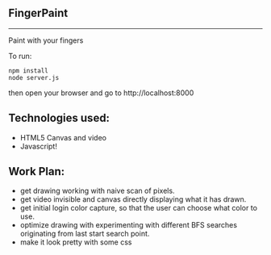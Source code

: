 FingerPaint
------------
------------
Paint with your fingers

To run:
    
    npm install
    node server.js

then open your browser and go to http://localhost:8000
    

Technologies used:
------------------
* HTML5 Canvas and video
* Javascript!

Work Plan:
---------
* get drawing working with naive scan of pixels.
* get video invisible and canvas directly displaying what it has drawn.
* get initial login color capture, so that the user can choose what color to use.
* optimize drawing with experimenting with different BFS searches originating from last start search point.
* make it look pretty with some css

